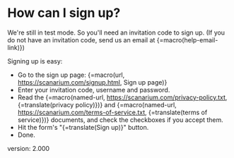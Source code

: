 # How can I sign up?

We're still in test mode.
So you'll need an invitation code to sign up.
(If you do not have an invitation code, send us an email at {=macro(help-email-link)})

Signing up is easy:

* Go to the sign up page: {=macro(url, https://scanarium.com/signup.html, Sign up page)}
* Enter your invitation code, username and password.
* Read the {=macro(named-url, https://scanarium.com/privacy-policy.txt, {=translate(privacy policy)})} and {=macro(named-url, https://scanarium.com/terms-of-service.txt, {=translate(terms of service)})} documents, and check the checkboxes if you accept them.
* Hit the form's "{=translate(Sign up)}" button.
* Done.

version: 2.000
